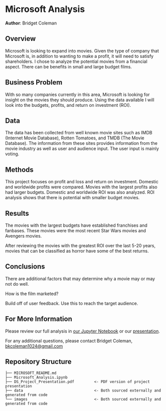 # Microsoft Analysis

**Author**: Bridget Coleman

## Overview

Microsoft is looking to expand into movies. Given the type of company that Microsoft is, in addition to wanting to make a profit, it will need to satisfy shareholders. I chose to analyze the potential movies from a financial aspect. There can be benefits in small and large budget films.

## Business Problem

With so many companies currently in this area, Microsoft is looking for insight on the movies they should produce. Using the data available I will look into the budgets, profits, and return on investment (ROI).

## Data

The data has been collected from well known movie sites such as IMDB (Internet Movie Database), Rotten Tomatoes, and TMDB (The Movie Database). The information from these sites provides information from the movie industry as well as user and audience input. The user input is mainly voting.

## Methods

This project focuses on profit and loss and return on investment.  Domestic and worldwide profits were compared.  Movies with the largest profits also had larger budgets.
Domestic and worldwide ROI was also analyzed.  ROI analysis shows that there is potential with smaller budget movies.   


## Results

The movies with the largest budgets have established franchises and fanbases.  These movies were the most recent Star Wars movies and Avengers movies.

After reviewing the movies with the greatest ROI over the last 5-20 years, movies that can be classified as horror have some of the best returns.  


## Conclusions

There are additional factors that may determine why a movie may or may not do well.

How is the film marketed?

Build off of user feedback. Use this to reach the target audience.

## For More Information

Please review our full analysis in [our Jupyter Notebook](./dsc-phase1-project-template.ipynb) or our [presentation](./DS_Project_Presentation.pdf).

For any additional questions, please contact Bridget Coleman, bkcoleman1024@gmail.com

## Repository Structure


```
├── MICROSOFT_README.md                 
├── Microsoft_Analysis.ipynb            
├── DS_Project_Presentation.pdf         <- PDF version of project presentation
├── data                                <- Both sourced externally and generated from code
└── images                              <- Both sourced externally and generated from code
```
